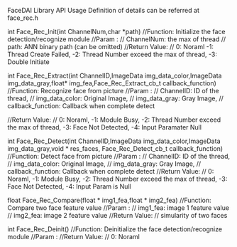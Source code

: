 FaceDAI Library API Usage
Definition of details can be referred at face_rec.h


int Face_Rec_Init(int ChannelNum,char *path)
//Function: Initialize the face detection/recognize module
//Param : 
//  ChannelNum: the max of thread
//  path: ANN binary path (can be omitted)
//Return Value:
//  0: Noraml -1: Thread Create Failed, -2: Thread Number exceed the max of thread, -3: Double Initiate



int Face_Rec_Extract(int ChannelID,ImageData img_data_color,ImageData img_data_gray,float* img_fea,Face_Rec_Extract_cb_t callback_function)
//Function: Recognize face from picture
//Param : 
//  ChannelID: ID of the thread,
//  img_data_color: Original Image,
//  img_data_gray: Gray Image,
//  callback_function: Callback when complete detect

//Return Value:
//  0: Noraml, -1: Module Busy, -2: Thread Number exceed the max of thread, -3: Face Not Detected, -4: Input Paramater Null



int Face_Rec_Detect(int ChannelID,ImageData img_data_color,ImageData img_data_gray,void * res_faces, Face_Rec_Detect_cb_t callback_function)
//Function: Detect face from picture
//Param : 
//  ChannelID: ID of the thread,
//  img_data_color: Original Image,
//  img_data_gray: Gray Image,
//  callback_function: Callback when complete detect
//Return Value:
//  0: Noraml, -1: Module Busy, -2: Thread Number exceed the max of thread, -3: Face Not Detected, -4: Input Param is Null


float Face_Rec_Compare(float * img1_fea,float * img2_fea)
//Function: Compare two face feature value
//Param : 
//  img1_fea: image 1 feature value
//  img2_fea: image 2 feature value
//Return Value:
//  simularity of two faces


int Face_Rec_Deinit()
//Function: Deinitialize the face detection/recognize module
//Param : 
//Return Value:
//  0: Noraml
